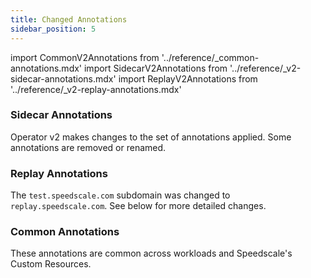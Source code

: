 ```yaml
---
title: Changed Annotations
sidebar_position: 5
---
```

import CommonV2Annotations from '../reference/_common-annotations.mdx'
import SidecarV2Annotations from '../reference/_v2-sidecar-annotations.mdx'
import ReplayV2Annotations from '../reference/_v2-replay-annotations.mdx'

### Sidecar Annotations

Operator v2 makes changes to the set of annotations applied. Some annotations are removed or renamed.

<SidecarV2Annotations />

### Replay Annotations

The `test.speedscale.com` subdomain was changed to `replay.speedscale.com`. See below for more detailed changes.

<ReplayV2Annotations />

### Common Annotations

These annotations are common across workloads and Speedscale's Custom Resources.

<CommonV2Annotations />
